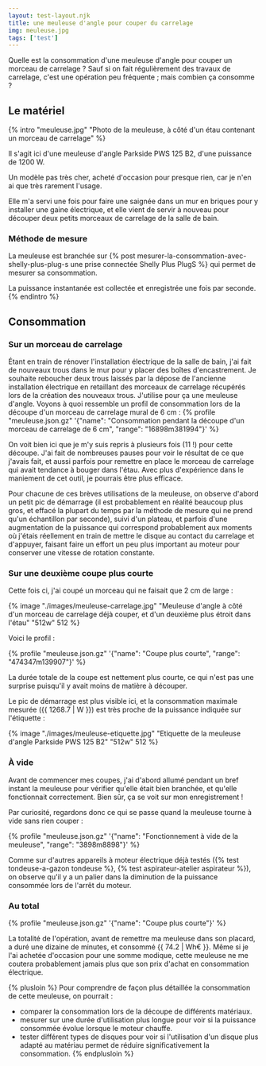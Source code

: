 ```yaml
---
layout: test-layout.njk 
title: une meuleuse d'angle pour couper du carrelage
img: meuleuse.jpg
tags: ['test']
---
```


Quelle est la consommation d'une meuleuse d'angle pour couper un morceau de carrelage ? Sauf si on fait régulièrement des travaux de carrelage, c'est une opération peu fréquente ; mais combien ça consomme ?
<!-- excerpt -->

## Le matériel
{% intro "meuleuse.jpg" "Photo de la meuleuse, à côté d'un étau contenant un morceau de carrelage" %}

Il s'agit ici d'une meuleuse d'angle Parkside PWS 125 B2, d'une puissance de 1200 W.

Un modèle pas très cher, acheté d'occasion pour presque rien, car je n'en ai que très rarement l'usage.

Elle m'a servi une fois pour faire une saignée dans un mur en briques pour y installer une gaine électrique, et elle vient de servir à nouveau pour découper deux petits morceaux de carrelage de la salle de bain.

### Méthode de mesure

La meuleuse est branchée sur {% post mesurer-la-consommation-avec-shelly-plus-plug-s une prise connectée Shelly Plus PlugS %} qui permet de mesurer sa consommation.

La puissance instantanée est collectée et enregistrée une fois par seconde.
{% endintro %}

## Consommation

### Sur un morceau de carrelage

Étant en train de rénover l'installation électrique de la salle de bain, j'ai fait de nouveaux trous dans le mur pour y placer des boîtes d'encastrement. Je souhaite reboucher deux trous laissés par la dépose de l'ancienne installation électrique en retaillant des morceaux de carrelage récupérés lors de la création des nouveaux trous. J'utilise pour ça une meuleuse d'angle. Voyons à quoi ressemble un profil de consommation lors de la découpe d'un morceau de carrelage mural de 6 cm :
{% profile "meuleuse.json.gz" '{"name": "Consommation pendant la découpe d\'un morceau de carrelage de 6 cm", "range": "16898m381994"}' %}

On voit bien ici que je m'y suis repris à plusieurs fois (11 !) pour cette découpe. J'ai fait de nombreuses pauses pour voir le résultat de ce que j'avais fait, et aussi parfois pour remettre en place le morceau de carrelage qui avait tendance à bouger dans l'étau. Avec plus d'expérience dans le maniement de cet outil, je pourrais être plus efficace.

Pour chacune de ces brèves utilisations de la meuleuse, on observe d'abord un petit pic de démarrage (il est probablement en réalité beaucoup plus gros, et effacé la plupart du temps par la méthode de mesure qui ne prend qu'un échantillon par seconde), suivi d'un plateau, et parfois d'une augmentation de la puissance qui correspond probablement aux moments où j'étais réellement en train de mettre le disque au contact du carrelage et d'appuyer, faisant faire un effort un peu plus important au moteur pour conserver une vitesse de rotation constante.


### Sur une deuxième coupe plus courte

Cette fois ci, j'ai coupé un morceau qui ne faisait que 2 cm de large :

{% image "./images/meuleuse-carrelage.jpg" "Meuleuse d'angle à côté d'un morceau de carrelage déjà couper, et d'un deuxième plus étroit dans l'étau" "512w" 512 %}

Voici le profil :

{% profile "meuleuse.json.gz" '{"name": "Coupe plus courte", "range": "474347m139907"}' %}

La durée totale de la coupe est nettement plus courte, ce qui n'est pas une surprise puisqu'il y avait moins de matière à découper.

Le pic de démarrage est plus visible ici, et la consommation maximale mesurée ({{ 1268.7 | W }}) est très proche de la puissance indiquée sur l'étiquette :

{% image "./images/meuleuse-etiquette.jpg" "Etiquette de la meuleuse d'angle Parkside PWS 125 B2" "512w" 512 %}


### À vide

Avant de commencer mes coupes, j'ai d'abord allumé pendant un bref instant la meuleuse pour vérifier qu'elle était bien branchée, et qu'elle fonctionnait correctement. Bien sûr, ça se voit sur mon enregistrement !

Par curiosité, regardons donc ce qui se passe quand la meuleuse tourne à vide sans rien couper :

{% profile "meuleuse.json.gz" '{"name": "Fonctionnement à vide de la meuleuse", "range": "3898m8898"}' %}

Comme sur d'autres appareils à moteur électrique déjà testés ({% test tondeuse-a-gazon tondeuse %}, {% test aspirateur-atelier aspirateur %}), on observe qu'il y a un palier dans la diminution de la puissance consommée lors de l'arrêt du moteur.

### Au total

{% profile "meuleuse.json.gz" '{"name": "Coupe plus courte"}' %}

La totalité de l'opération, avant de remettre ma meuleuse dans son placard, a duré une dizaine de minutes, et consommé {{ 74.2 | Wh€ }}. Même si je l'ai achetée d'occasion pour une somme modique, cette meuleuse ne me coutera probablement jamais plus que son prix d'achat en consommation électrique.

{% plusloin %}
Pour comprendre de façon plus détaillée la consommation de cette meuleuse, on pourrait :
- comparer la consommation lors de la découpe de différents matériaux.
- mesurer sur une durée d'utilisation plus longue pour voir si la puissance consommée évolue lorsque le moteur chauffe.
- tester différent types de disques pour voir si l'utilisation d'un disque plus adapté au matériau permet de réduire significativement la consommation.
{% endplusloin %}
